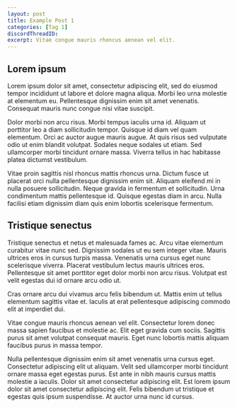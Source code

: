 ```yaml
---
layout: post
title: Example Post 1
categories: [Tag 1]
discordThreadID: 
excerpt: Vitae congue mauris rhoncus aenean vel elit.
---
```


## Lorem ipsum
Lorem ipsum dolor sit amet, consectetur adipiscing elit, sed do eiusmod tempor incididunt ut labore et dolore magna aliqua. Morbi leo urna molestie at elementum eu. Pellentesque dignissim enim sit amet venenatis. Consequat mauris nunc congue nisi vitae suscipit. 

Dolor morbi non arcu risus. Morbi tempus iaculis urna id. Aliquam ut porttitor leo a diam sollicitudin tempor. Quisque id diam vel quam elementum. Orci ac auctor augue mauris augue. At quis risus sed vulputate odio ut enim blandit volutpat. Sodales neque sodales ut etiam. Sed ullamcorper morbi tincidunt ornare massa. Viverra tellus in hac habitasse platea dictumst vestibulum.

Vitae proin sagittis nisl rhoncus mattis rhoncus urna. Dictum fusce ut placerat orci nulla pellentesque dignissim enim sit. Aliquam eleifend mi in nulla posuere sollicitudin. Neque gravida in fermentum et sollicitudin. Urna condimentum mattis pellentesque id. Quisque egestas diam in arcu. Nulla facilisi etiam dignissim diam quis enim lobortis scelerisque fermentum. 

## Tristique senectus
Tristique senectus et netus et malesuada fames ac. Arcu vitae elementum curabitur vitae nunc sed. Dignissim sodales ut eu sem integer vitae. Mauris ultrices eros in cursus turpis massa. Venenatis urna cursus eget nunc scelerisque viverra. Placerat vestibulum lectus mauris ultrices eros. Pellentesque sit amet porttitor eget dolor morbi non arcu risus. Volutpat est velit egestas dui id ornare arcu odio ut.

Cras ornare arcu dui vivamus arcu felis bibendum ut. Mattis enim ut tellus elementum sagittis vitae et. Iaculis at erat pellentesque adipiscing commodo elit at imperdiet dui. 

Vitae congue mauris rhoncus aenean vel elit. Consectetur lorem donec massa sapien faucibus et molestie ac. Elit eget gravida cum sociis. Sagittis purus sit amet volutpat consequat mauris. Eget nunc lobortis mattis aliquam faucibus purus in massa tempor. 

Nulla pellentesque dignissim enim sit amet venenatis urna cursus eget. Consectetur adipiscing elit ut aliquam. Velit sed ullamcorper morbi tincidunt ornare massa eget egestas purus. Est ante in nibh mauris cursus mattis molestie a iaculis. Dolor sit amet consectetur adipiscing elit. Est lorem ipsum dolor sit amet consectetur adipiscing elit. Felis bibendum ut tristique et egestas quis ipsum suspendisse. At auctor urna nunc id cursus.
